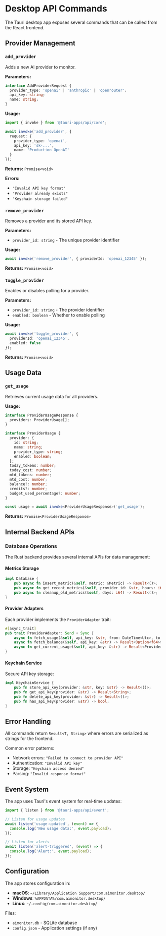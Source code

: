# Desktop API Commands

The Tauri desktop app exposes several commands that can be called from the React frontend.

## Provider Management

### `add_provider`

Adds a new AI provider to monitor.

**Parameters:**
```typescript
interface AddProviderRequest {
  provider_type: 'openai' | 'anthropic' | 'openrouter';
  api_key: string;
  name: string;
}
```

**Usage:**
```typescript
import { invoke } from '@tauri-apps/api/core';

await invoke('add_provider', {
  request: {
    provider_type: 'openai',
    api_key: 'sk-...',
    name: 'Production OpenAI'
  }
});
```

**Returns:** `Promise<void>`

**Errors:**
- `"Invalid API key format"`
- `"Provider already exists"`
- `"Keychain storage failed"`

### `remove_provider`

Removes a provider and its stored API key.

**Parameters:**
- `provider_id: string` - The unique provider identifier

**Usage:**
```typescript
await invoke('remove_provider', { providerId: 'openai_12345' });
```

**Returns:** `Promise<void>`

### `toggle_provider`

Enables or disables polling for a provider.

**Parameters:**
- `provider_id: string` - The provider identifier
- `enabled: boolean` - Whether to enable polling

**Usage:**
```typescript
await invoke('toggle_provider', {
  providerId: 'openai_12345',
  enabled: false
});
```

**Returns:** `Promise<void>`

## Usage Data

### `get_usage`

Retrieves current usage data for all providers.

**Usage:**
```typescript
interface ProviderUsageResponse {
  providers: ProviderUsage[];
}

interface ProviderUsage {
  provider: {
    id: string;
    name: string;
    provider_type: string;
    enabled: boolean;
  };
  today_tokens: number;
  today_cost: number;
  mtd_tokens: number;
  mtd_cost: number;
  balance?: number;
  credits?: number;
  budget_used_percentage?: number;
}

const usage = await invoke<ProviderUsageResponse>('get_usage');
```

**Returns:** `Promise<ProviderUsageResponse>`

## Internal Backend APIs

### Database Operations

The Rust backend provides several internal APIs for data management:

#### Metrics Storage

```rust
impl Database {
    pub async fn insert_metric(&self, metric: &Metric) -> Result<()>;
    pub async fn get_recent_metrics(&self, provider_id: &str, hours: i64) -> Result<Vec<Metric>>;
    pub async fn cleanup_old_metrics(&self, days: i64) -> Result<()>;
}
```

#### Provider Adapters

Each provider implements the `ProviderAdapter` trait:

```rust
#[async_trait]
pub trait ProviderAdapter: Send + Sync {
    async fn fetch_usage(&self, api_key: &str, from: DateTime<Utc>, to: DateTime<Utc>) -> Result<Vec<Metric>>;
    async fn fetch_balance(&self, api_key: &str) -> Result<Option<f64>>;
    async fn get_current_usage(&self, api_key: &str) -> Result<ProviderUsage>;
}
```

#### Keychain Service

Secure API key storage:

```rust
impl KeychainService {
    pub fn store_api_key(provider: &str, key: &str) -> Result<()>;
    pub fn get_api_key(provider: &str) -> Result<String>;
    pub fn delete_api_key(provider: &str) -> Result<()>;
    pub fn has_api_key(provider: &str) -> bool;
}
```

## Error Handling

All commands return `Result<T, String>` where errors are serialized as strings for the frontend.

Common error patterns:
- Network errors: `"Failed to connect to provider API"`
- Authentication: `"Invalid API key"`
- Storage: `"Keychain access denied"`
- Parsing: `"Invalid response format"`

## Event System

The app uses Tauri's event system for real-time updates:

```typescript
import { listen } from '@tauri-apps/api/event';

// Listen for usage updates
await listen('usage-updated', (event) => {
  console.log('New usage data:', event.payload);
});

// Listen for alerts
await listen('alert-triggered', (event) => {
  console.log('Alert:', event.payload);
});
```

## Configuration

The app stores configuration in:
- **macOS**: `~/Library/Application Support/com.aimonitor.desktop/`
- **Windows**: `%APPDATA%/com.aimonitor.desktop/`
- **Linux**: `~/.config/com.aimonitor.desktop/`

Files:
- `aimonitor.db` - SQLite database
- `config.json` - Application settings (if any)